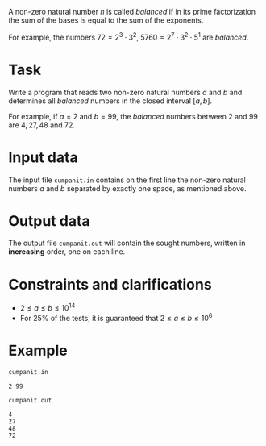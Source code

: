 
A non-zero natural number $n$ is called *balanced* if in its prime factorization the sum of the bases is equal to the sum of the exponents.

For example, the numbers $72 = 2^3 \cdot 3^2$, $5760 = 2^7 \cdot 3^2 \cdot 5^1$ are *balanced*.

# Task

Write a program that reads two non-zero natural numbers $a$ and $b$ and determines all *balanced* numbers in the closed interval $[a, b]$.

For example, if $a=2$ and $b=99$, the *balanced* numbers between $2$ and $99$ are $4, 27, 48$ and $72$.

# Input data

The input file `cumpanit.in` contains on the first line the non-zero natural numbers $a$ and $b$ separated by exactly one space, as mentioned above.

# Output data

The output file `cumpanit.out` will contain the sought numbers, written in **increasing** order, one on each line.

# Constraints and clarifications

* $2 \leq a \leq b \leq 10^{14}$
* For $25\%$ of the tests, it is guaranteed that $2 \leq a \leq b \leq 10^6$

# Example
`cumpanit.in`
```
2 99
```
`cumpanit.out`
```
4
27
48
72
```
